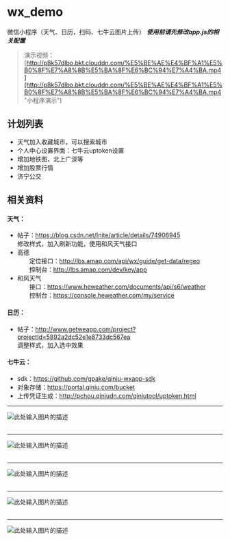 # wx_demo
微信小程序（天气、日历，扫码、七牛云图片上传）
***使用前请先修改app.js的相关配置***
> 演示视频：
[http://p8k57dlbo.bkt.clouddn.com/%E5%BE%AE%E4%BF%A1%E5%B0%8F%E7%A8%8B%E5%BA%8F%E6%BC%94%E7%A4%BA.mp4](http://p8k57dlbo.bkt.clouddn.com/%E5%BE%AE%E4%BF%A1%E5%B0%8F%E7%A8%8B%E5%BA%8F%E6%BC%94%E7%A4%BA.mp4 "小程序演示")
## 计划列表
- 天气加入收藏城市，可以搜索城市
- 个人中心设置界面：七牛云uptoken设置
- 增加地铁图，北上广深等
- 增加股票行情
- 济宁公交

## 相关资料
#### 天气：
- 帖子：https://blog.csdn.net/Inite/article/details/74906945<br/>
 	修改样式，加入刷新功能，使用和风天气接口
- 高德<br/>
　　定位接口：http://lbs.amap.com/api/wx/guide/get-data/regeo<br/>
　　控制台：http://lbs.amap.com/dev/key/app<br/>
- 和风天气<br/>
　　接口：https://www.heweather.com/documents/api/s6/weather<br/>
　　控制台：https://console.heweather.com/my/service<br/>

#### 日历：
- 帖子：http://www.getweapp.com/project?projectId=5892a2dc52e1e8733dc567ea<br/>
	调整样式，加入选中效果
	
	
#### 七牛云：
- sdk：https://github.com/gpake/qiniu-wxapp-sdk
- 对象存储：https://portal.qiniu.com/bucket
- 上传凭证生成：http://pchou.qiniudn.com/qiniutool/uptoken.html
	
----------


![此处输入图片的描述][1]<br/><br/>
***
![此处输入图片的描述][2]<br/><br/>  
***
![此处输入图片的描述][3]<br/><br/>
***
![此处输入图片的描述][4]<br/><br/>
***
![此处输入图片的描述][5]

[1]: http://p8k57dlbo.bkt.clouddn.com/wx_preview_1.jpg
[2]: http://p8k57dlbo.bkt.clouddn.com/wx_preview_2.jpg
[3]: http://p8k57dlbo.bkt.clouddn.com/wx_preview_3.jpg
[4]: http://p8k57dlbo.bkt.clouddn.com/wx_preview_4.jpg
[5]: http://p8k57dlbo.bkt.clouddn.com/wx_preview_5.jpg
